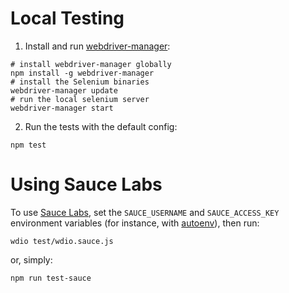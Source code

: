 # Local Testing

1. Install and run [webdriver-manager]:

  ```
  # install webdriver-manager globally
  npm install -g webdriver-manager
  # install the Selenium binaries
  webdriver-manager update
  # run the local selenium server
  webdriver-manager start
  ```

2. Run the tests with the default config:

  ```
  npm test
  ```


# Using Sauce Labs

To use [Sauce Labs], set the `SAUCE_USERNAME` and `SAUCE_ACCESS_KEY`
environment variables (for instance, with [autoenv]), then run:

```
wdio test/wdio.sauce.js
```

or, simply:

```
npm run test-sauce
```

[webdriver-manager]: https://www.npmjs.com/package/webdriver-manager
[Sauce Labs]: https://saucelabs.com/
[autoenv]: https://github.com/kennethreitz/autoenv

